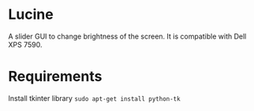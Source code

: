 # Lucine
A slider GUI to change brightness of the screen. It is compatible with Dell XPS 7590.

# Requirements
Install tkinter library
`sudo apt-get install python-tk`

